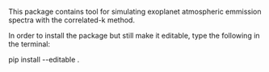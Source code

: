 This package contains tool for simulating exoplanet atmospheric
emmission spectra with the correlated-k method.

In order to install the package but still make it editable, type the
following in the terminal:

pip install --editable .